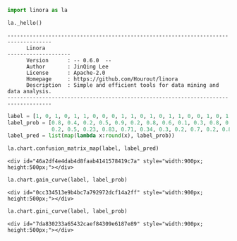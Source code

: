 

```python
import linora as la

la._hello()
```

    
    ------------------------------------------------------------------------------------
          Linora
    --------------------
          Version      : -- 0.6.0  --
          Author       : JinQing Lee
          License      : Apache-2.0
          Homepage     : https://github.com/Hourout/linora
          Description  : Simple and efficient tools for data mining and data analysis.
    ------------------------------------------------------------------------------------
    


```python
label = [1, 0, 1, 0, 1, 1, 0, 0, 0, 1, 1, 0, 1, 0, 1, 1, 0, 0, 1, 0, 1, 0, 1, 1, 0, 0, 0, 1, 1, 0, 1, 1]
label_prob = [0.8, 0.4, 0.2, 0.5, 0.9, 0.2, 0.8, 0.6, 0.1, 0.3, 0.8, 0.3, 0.9, 0.2, 0.84, 
              0.2, 0.5, 0.23, 0.83, 0.71, 0.34, 0.3, 0.2, 0.7, 0.2, 0.8, 0.3, 0.59, 0.26, 0.16, 0.13, 0.8]
label_pred = list(map(lambda x:round(x), label_prob))
```


```python
la.chart.confusion_matrix_map(label, label_pred)
```




<script>
    require.config({
        paths: {
            'echarts':'https://assets.pyecharts.org/assets/echarts.min'
        }
    });
</script>

    <div id="46a2df4e4dab4d8faab4141578419c7a" style="width:900px; height:500px;"></div>


<script>
    require(['echarts'], function(echarts) {
        var chart_46a2df4e4dab4d8faab4141578419c7a = echarts.init(
            document.getElementById('46a2df4e4dab4d8faab4141578419c7a'), 'white', {renderer: 'canvas'});
        var option_46a2df4e4dab4d8faab4141578419c7a = {
    "color": [
        "#c23531",
        "#2f4554",
        "#61a0a8",
        "#d48265",
        "#749f83",
        "#ca8622",
        "#bda29a",
        "#6e7074",
        "#546570",
        "#c4ccd3",
        "#f05b72",
        "#ef5b9c",
        "#f47920",
        "#905a3d",
        "#fab27b",
        "#2a5caa",
        "#444693",
        "#726930",
        "#b2d235",
        "#6d8346",
        "#ac6767",
        "#1d953f",
        "#6950a1",
        "#918597"
    ],
    "series": [
        {
            "type": "heatmap",
            "name": "Confusion Matrix",
            "data": [
                [
                    0,
                    0,
                    11
                ],
                [
                    0,
                    1,
                    4
                ],
                [
                    1,
                    0,
                    8
                ],
                [
                    1,
                    1,
                    9
                ]
            ],
            "label": {
                "show": true,
                "position": "top",
                "margin": 8,
                "fontSize": 12
            }
        }
    ],
    "legend": [
        {
            "data": [
                "Confusion Matrix"
            ],
            "selected": {
                "Confusion Matrix": true
            },
            "show": true
        }
    ],
    "tooltip": {
        "show": true,
        "trigger": "item",
        "triggerOn": "mousemove|click",
        "axisPointer": {
            "type": "line"
        },
        "textStyle": {
            "fontSize": 14
        },
        "borderWidth": 0
    },
    "yAxis": [
        {
            "type": "Predict",
            "show": true,
            "scale": false,
            "nameLocation": "end",
            "nameGap": 15,
            "gridIndex": 0,
            "inverse": false,
            "offset": 0,
            "splitNumber": 5,
            "minInterval": 0,
            "splitLine": {
                "show": false,
                "lineStyle": {
                    "width": 1,
                    "opacity": 1,
                    "curveness": 0,
                    "type": "solid"
                }
            },
            "data": [
                0,
                1
            ]
        }
    ],
    "title": [
        {
            "text": "Confusion Matrix Map"
        }
    ],
    "visualMap": {
        "type": "continuous",
        "min": 0,
        "max": 11,
        "inRange": {
            "color": [
                "#50a3ba",
                "#eac763",
                "#d94e5d"
            ]
        },
        "calculable": true,
        "splitNumber": 5,
        "orient": "vertical",
        "showLabel": true
    },
    "xAxis": [
        {
            "type": "Actual",
            "show": true,
            "scale": false,
            "nameLocation": "end",
            "nameGap": 15,
            "gridIndex": 0,
            "inverse": false,
            "offset": 0,
            "splitNumber": 5,
            "minInterval": 0,
            "splitLine": {
                "show": false,
                "lineStyle": {
                    "width": 1,
                    "opacity": 1,
                    "curveness": 0,
                    "type": "solid"
                }
            },
            "data": [
                0,
                1
            ]
        }
    ]
};
        chart_46a2df4e4dab4d8faab4141578419c7a.setOption(option_46a2df4e4dab4d8faab4141578419c7a);
    });
</script>





```python
la.chart.gain_curve(label, label_prob)
```




<script>
    require.config({
        paths: {
            'echarts':'https://assets.pyecharts.org/assets/echarts.min'
        }
    });
</script>

    <div id="0cc334513e9b4bc7a792972dcf14a2ff" style="width:900px; height:500px;"></div>


<script>
    require(['echarts'], function(echarts) {
        var chart_0cc334513e9b4bc7a792972dcf14a2ff = echarts.init(
            document.getElementById('0cc334513e9b4bc7a792972dcf14a2ff'), 'white', {renderer: 'canvas'});
        var option_0cc334513e9b4bc7a792972dcf14a2ff = {
    "color": [
        "#c23531",
        "#2f4554",
        "#61a0a8",
        "#d48265",
        "#749f83",
        "#ca8622",
        "#bda29a",
        "#6e7074",
        "#546570",
        "#c4ccd3",
        "#f05b72",
        "#ef5b9c",
        "#f47920",
        "#905a3d",
        "#fab27b",
        "#2a5caa",
        "#444693",
        "#726930",
        "#b2d235",
        "#6d8346",
        "#ac6767",
        "#1d953f",
        "#6950a1",
        "#918597"
    ],
    "series": [
        {
            "type": "line",
            "name": "Gain",
            "symbolSize": 4,
            "showSymbol": true,
            "smooth": true,
            "step": false,
            "data": [
                [
                    0.03,
                    1.0
                ],
                [
                    0.06,
                    1.0
                ],
                [
                    0.09,
                    1.0
                ],
                [
                    0.12,
                    1.0
                ],
                [
                    0.16,
                    1.0
                ],
                [
                    0.19,
                    1.0
                ],
                [
                    0.22,
                    1.0
                ],
                [
                    0.25,
                    0.875
                ],
                [
                    0.28,
                    0.7778
                ],
                [
                    0.31,
                    0.7
                ],
                [
                    0.34,
                    0.7273
                ],
                [
                    0.38,
                    0.6667
                ],
                [
                    0.41,
                    0.6923
                ],
                [
                    0.44,
                    0.6429
                ],
                [
                    0.47,
                    0.6
                ],
                [
                    0.5,
                    0.5625
                ],
                [
                    0.53,
                    0.5882
                ],
                [
                    0.56,
                    0.6111
                ],
                [
                    0.59,
                    0.5789
                ],
                [
                    0.62,
                    0.55
                ],
                [
                    0.66,
                    0.5238
                ],
                [
                    0.69,
                    0.5455
                ],
                [
                    0.72,
                    0.5217
                ],
                [
                    0.75,
                    0.5417
                ],
                [
                    0.78,
                    0.56
                ],
                [
                    0.81,
                    0.5769
                ],
                [
                    0.84,
                    0.5926
                ],
                [
                    0.88,
                    0.5714
                ],
                [
                    0.91,
                    0.5517
                ],
                [
                    0.94,
                    0.5333
                ],
                [
                    0.97,
                    0.5484
                ],
                [
                    1.0,
                    0.5312
                ]
            ],
            "label": {
                "show": false,
                "position": "top",
                "margin": 8,
                "fontSize": 12
            },
            "lineStyle": {
                "width": 1,
                "opacity": 1,
                "curveness": 0,
                "type": "solid"
            },
            "areaStyle": {
                "opacity": 0
            },
            "rippleEffect": {
                "show": true,
                "brushType": "stroke",
                "scale": 2.5,
                "period": 4
            }
        }
    ],
    "legend": [
        {
            "data": [
                "Gain"
            ],
            "selected": {
                "Gain": true
            },
            "show": true
        }
    ],
    "tooltip": {
        "show": true,
        "trigger": "item",
        "triggerOn": "mousemove|click",
        "axisPointer": {
            "type": "line"
        },
        "textStyle": {
            "fontSize": 14
        },
        "borderWidth": 0
    },
    "yAxis": [
        {
            "show": true,
            "scale": false,
            "nameLocation": "end",
            "nameGap": 15,
            "gridIndex": 0,
            "inverse": false,
            "offset": 0,
            "splitNumber": 5,
            "minInterval": 0,
            "splitLine": {
                "show": false,
                "lineStyle": {
                    "width": 1,
                    "opacity": 1,
                    "curveness": 0,
                    "type": "solid"
                }
            }
        }
    ],
    "xAxis": [
        {
            "type": "value",
            "show": true,
            "scale": true,
            "nameLocation": "end",
            "nameGap": 15,
            "gridIndex": 0,
            "inverse": false,
            "offset": 0,
            "splitNumber": 5,
            "minInterval": 0,
            "splitLine": {
                "show": false,
                "lineStyle": {
                    "width": 1,
                    "opacity": 1,
                    "curveness": 0,
                    "type": "solid"
                }
            },
            "data": [
                0.03,
                0.06,
                0.09,
                0.12,
                0.16,
                0.19,
                0.22,
                0.25,
                0.28,
                0.31,
                0.34,
                0.38,
                0.41,
                0.44,
                0.47,
                0.5,
                0.53,
                0.56,
                0.59,
                0.62,
                0.66,
                0.69,
                0.72,
                0.75,
                0.78,
                0.81,
                0.84,
                0.88,
                0.91,
                0.94,
                0.97,
                1.0
            ]
        }
    ],
    "title": [
        {
            "text": "Gain Curve"
        }
    ]
};
        chart_0cc334513e9b4bc7a792972dcf14a2ff.setOption(option_0cc334513e9b4bc7a792972dcf14a2ff);
    });
</script>





```python
la.chart.gini_curve(label, label_prob)
```




<script>
    require.config({
        paths: {
            'echarts':'https://assets.pyecharts.org/assets/echarts.min'
        }
    });
</script>

    <div id="7da830233a65432caef84309e6187e89" style="width:900px; height:500px;"></div>


<script>
    require(['echarts'], function(echarts) {
        var chart_7da830233a65432caef84309e6187e89 = echarts.init(
            document.getElementById('7da830233a65432caef84309e6187e89'), 'white', {renderer: 'canvas'});
        var option_7da830233a65432caef84309e6187e89 = {
    "color": [
        "#c23531",
        "#2f4554",
        "#61a0a8",
        "#d48265",
        "#749f83",
        "#ca8622",
        "#bda29a",
        "#6e7074",
        "#546570",
        "#c4ccd3",
        "#f05b72",
        "#ef5b9c",
        "#f47920",
        "#905a3d",
        "#fab27b",
        "#2a5caa",
        "#444693",
        "#726930",
        "#b2d235",
        "#6d8346",
        "#ac6767",
        "#1d953f",
        "#6950a1",
        "#918597"
    ],
    "series": [
        {
            "type": "line",
            "name": "Gini",
            "symbolSize": 4,
            "showSymbol": true,
            "smooth": true,
            "step": false,
            "data": [
                [
                    0,
                    0
                ],
                [
                    0.03,
                    0.0
                ],
                [
                    0.06,
                    0.0588
                ],
                [
                    0.09,
                    0.0588
                ],
                [
                    0.12,
                    0.0588
                ],
                [
                    0.16,
                    0.0588
                ],
                [
                    0.19,
                    0.1176
                ],
                [
                    0.22,
                    0.1765
                ],
                [
                    0.25,
                    0.2353
                ],
                [
                    0.28,
                    0.2941
                ],
                [
                    0.31,
                    0.2941
                ],
                [
                    0.34,
                    0.3529
                ],
                [
                    0.38,
                    0.3529
                ],
                [
                    0.41,
                    0.3529
                ],
                [
                    0.44,
                    0.3529
                ],
                [
                    0.47,
                    0.4118
                ],
                [
                    0.5,
                    0.4706
                ],
                [
                    0.53,
                    0.4706
                ],
                [
                    0.56,
                    0.4706
                ],
                [
                    0.59,
                    0.4706
                ],
                [
                    0.62,
                    0.5294
                ],
                [
                    0.66,
                    0.5294
                ],
                [
                    0.69,
                    0.5882
                ],
                [
                    0.72,
                    0.5882
                ],
                [
                    0.75,
                    0.5882
                ],
                [
                    0.78,
                    0.5882
                ],
                [
                    0.81,
                    0.6471
                ],
                [
                    0.84,
                    0.7059
                ],
                [
                    0.88,
                    0.7647
                ],
                [
                    0.91,
                    0.8235
                ],
                [
                    0.94,
                    0.8824
                ],
                [
                    0.97,
                    0.9412
                ],
                [
                    1.0,
                    1.0
                ]
            ],
            "label": {
                "show": false,
                "position": "top",
                "margin": 8,
                "fontSize": 12
            },
            "lineStyle": {
                "width": 1,
                "opacity": 1,
                "curveness": 0,
                "type": "solid"
            },
            "areaStyle": {
                "opacity": 0.4
            },
            "rippleEffect": {
                "show": true,
                "brushType": "stroke",
                "scale": 2.5,
                "period": 4
            }
        },
        {
            "type": "line",
            "name": "Random",
            "symbolSize": 4,
            "showSymbol": true,
            "smooth": false,
            "step": false,
            "data": [
                [
                    0,
                    0
                ],
                [
                    0.03,
                    0.03
                ],
                [
                    0.06,
                    0.06
                ],
                [
                    0.09,
                    0.09
                ],
                [
                    0.12,
                    0.12
                ],
                [
                    0.16,
                    0.16
                ],
                [
                    0.19,
                    0.19
                ],
                [
                    0.22,
                    0.22
                ],
                [
                    0.25,
                    0.25
                ],
                [
                    0.28,
                    0.28
                ],
                [
                    0.31,
                    0.31
                ],
                [
                    0.34,
                    0.34
                ],
                [
                    0.38,
                    0.38
                ],
                [
                    0.41,
                    0.41
                ],
                [
                    0.44,
                    0.44
                ],
                [
                    0.47,
                    0.47
                ],
                [
                    0.5,
                    0.5
                ],
                [
                    0.53,
                    0.53
                ],
                [
                    0.56,
                    0.56
                ],
                [
                    0.59,
                    0.59
                ],
                [
                    0.62,
                    0.62
                ],
                [
                    0.66,
                    0.66
                ],
                [
                    0.69,
                    0.69
                ],
                [
                    0.72,
                    0.72
                ],
                [
                    0.75,
                    0.75
                ],
                [
                    0.78,
                    0.78
                ],
                [
                    0.81,
                    0.81
                ],
                [
                    0.84,
                    0.84
                ],
                [
                    0.88,
                    0.88
                ],
                [
                    0.91,
                    0.91
                ],
                [
                    0.94,
                    0.94
                ],
                [
                    0.97,
                    0.97
                ],
                [
                    1.0,
                    1.0
                ]
            ],
            "label": {
                "show": false,
                "position": "top",
                "margin": 8,
                "fontSize": 12
            },
            "lineStyle": {
                "width": 1,
                "opacity": 1,
                "curveness": 0,
                "type": "solid"
            },
            "areaStyle": {
                "opacity": 0.4
            },
            "rippleEffect": {
                "show": true,
                "brushType": "stroke",
                "scale": 2.5,
                "period": 4
            }
        }
    ],
    "legend": [
        {
            "data": [
                "Gini",
                "Random"
            ],
            "selected": {
                "Gini": true,
                "Random": true
            },
            "show": true
        }
    ],
    "tooltip": {
        "show": true,
        "trigger": "item",
        "triggerOn": "mousemove|click",
        "axisPointer": {
            "type": "line"
        },
        "textStyle": {
            "fontSize": 14
        },
        "borderWidth": 0
    },
    "yAxis": [
        {
            "show": true,
            "scale": false,
            "nameLocation": "end",
            "nameGap": 15,
            "gridIndex": 0,
            "inverse": false,
            "offset": 0,
            "splitNumber": 5,
            "minInterval": 0,
            "splitLine": {
                "show": false,
                "lineStyle": {
                    "width": 1,
                    "opacity": 1,
                    "curveness": 0,
                    "type": "solid"
                }
            }
        }
    ],
    "xAxis": [
        {
            "type": "value",
            "show": true,
            "scale": true,
            "nameLocation": "end",
            "nameGap": 15,
            "gridIndex": 0,
            "inverse": false,
            "offset": 0,
            "splitNumber": 5,
            "minInterval": 0,
            "splitLine": {
                "show": false,
                "lineStyle": {
                    "width": 1,
                    "opacity": 1,
                    "curveness": 0,
                    "type": "solid"
                }
            },
            "data": [
                0,
                0.03,
                0.06,
                0.09,
                0.12,
                0.16,
                0.19,
                0.22,
                0.25,
                0.28,
                0.31,
                0.34,
                0.38,
                0.41,
                0.44,
                0.47,
                0.5,
                0.53,
                0.56,
                0.59,
                0.62,
                0.66,
                0.69,
                0.72,
                0.75,
                0.78,
                0.81,
                0.84,
                0.88,
                0.91,
                0.94,
                0.97,
                1.0
            ]
        }
    ],
    "title": [
        {
            "text": "Gini Curve"
        }
    ]
};
        chart_7da830233a65432caef84309e6187e89.setOption(option_7da830233a65432caef84309e6187e89);
    });
</script>





```python

```
